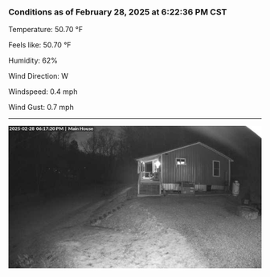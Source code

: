 ### Conditions as of February 28, 2025 at 6:22:36 PM CST 

Temperature: 50.70 &deg;F

Feels like: 50.70 &deg;F

Humidity: 62%

Wind Direction: W

Windspeed: 0.4 mph

Wind Gust: 0.7 mph

---

<img src="./images/latest.jpeg"/>

